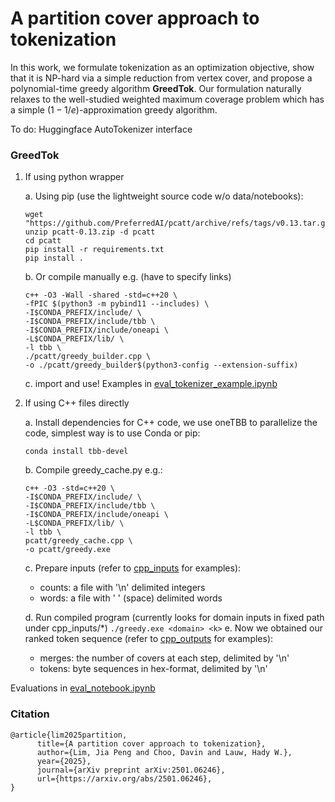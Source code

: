 # A partition cover approach to tokenization
In this work, we formulate tokenization as an optimization objective, show that it is NP-hard via a simple reduction from vertex cover, and propose a polynomial-time greedy algorithm **GreedTok**.
Our formulation naturally relaxes to the well-studied weighted maximum coverage problem which has a simple $(1 - 1/e)$-approximation greedy algorithm.

To do: Huggingface AutoTokenizer interface

### GreedTok 
1. If using python wrapper
   
    a. Using pip (use the lightweight source code w/o data/notebooks):
      ```
      wget "https://github.com/PreferredAI/pcatt/archive/refs/tags/v0.13.tar.gz"
      unzip pcatt-0.13.zip -d pcatt
      cd pcatt
      pip install -r requirements.txt
      pip install .
      ```
    b. Or compile manually e.g. (have to specify links)
      ```
      c++ -O3 -Wall -shared -std=c++20 \
      -fPIC $(python3 -m pybind11 --includes) \
      -I$CONDA_PREFIX/include/ \
      -I$CONDA_PREFIX/include/tbb \
      -I$CONDA_PREFIX/include/oneapi \
      -L$CONDA_PREFIX/lib/ \
      -l tbb \
      ./pcatt/greedy_builder.cpp \
      -o ./pcatt/greedy_builder$(python3-config --extension-suffix) 
      ```
    c. import and use! Examples in [eval_tokenizer_example.ipynb](https://github.com/PreferredAI/aoatt/blob/main/eval_tokenizer_example.ipynb)
2. If using C++ files directly

    a. Install dependencies for C++ code, we use oneTBB to parallelize the code, simplest way is to use Conda or pip:
      ```
      conda install tbb-devel
      ```

    b. Compile greedy_cache.py e.g.:
      ```
      c++ -O3 -std=c++20 \
      -I$CONDA_PREFIX/include/ \
      -I$CONDA_PREFIX/include/tbb \
      -I$CONDA_PREFIX/include/oneapi \
      -L$CONDA_PREFIX/lib/ \
      -l tbb \
      pcatt/greedy_cache.cpp \
      -o pcatt/greedy.exe 
      ```
    c. Prepare inputs (refer to [cpp_inputs](https://github.com/PreferredAI/aoatt/blob/main/cpp_inputs) for examples):
      * counts: a file with '\n' delimited integers
      * words: a file with ' ' (space) delimited words
        
    d. Run compiled program (currently looks for domain inputs in fixed path under cpp_inputs/*)
        ```
         ./greedy.exe <domain> <k>
        ```
    e. Now we obtained our ranked token sequence (refer to [cpp_outputs](https://github.com/PreferredAI/aoatt/blob/main/cpp_outputs/) for examples):
      * merges: the number of covers at each step, delimited by '\n'
      * tokens: byte sequences in hex-format, delimited by '\n'

Evaluations in [eval_notebook.ipynb](https://github.com/PreferredAI/aoatt/blob/main/eval_notebook.ipynb)

### Citation
```
@article{lim2025partition,
      title={A partition cover approach to tokenization}, 
      author={Lim, Jia Peng and Choo, Davin and Lauw, Hady W.},
      year={2025},
      journal={arXiv preprint arXiv:2501.06246},
      url={https://arxiv.org/abs/2501.06246}, 
}
```